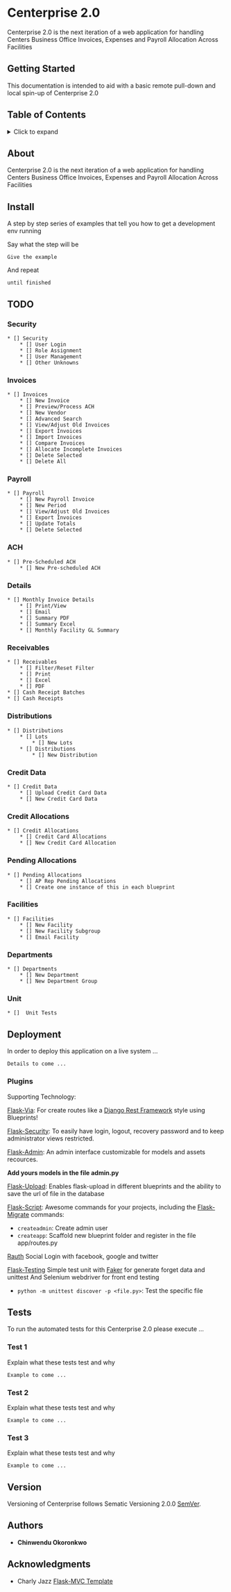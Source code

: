 # Centerprise 2.0

Centerprise 2.0 is the next iteration of a web application for handling Centers Business Office Invoices, Expenses and Payroll Allocation Across Facilities

## Getting Started

This documentation is intended to aid with a basic remote pull-down and local spin-up of Centerprise 2.0


## Table of Contents
<details>
<summary>Click to expand</summary>

- [About](#about)
- [Install](#install)
- [TODO](#todo)
  * [Security](#security)
  * [Invoices](#invoices)
  * [Payroll](#payroll)
  * [ACH](#ach)
  * [Details](#details)
  * [Receivables](#receivables)  
  * [Distribution](#distributions)
  * [Credit Card Data](#credit-data)
  * [Credit Card Allocations](#credit-allocations)
  * [AP Rep Pending Allocations](#pending-allocations)
  * [Facilities](#facilities)
  * [Departments](#departments)
  * [Unit](#unit)
- [🔌 Third Party Plugins](#plugins)
- [Tests](#tests)
- [Version](#version)
- [Authors](#authors)
- [Acknowledgments](#acknowledgments)

</details>

## About

Centerprise 2.0 is the next iteration of a web application for handling Centers Business Office Invoices, Expenses and Payroll Allocation Across Facilities

## Install

A step by step series of examples that tell you how to get a development env running

Say what the step will be

```
Give the example
```

And repeat

```
until finished
```

## TODO

### Security
	* [] Security
		* [] User Login
		* [] Role Assignment
		* [] User Management
	    * [] Other Unknowns

### Invoices
	* [] Invoices
		* [] New Invoice
		* [] Preview/Process ACH
		* [] New Vendor
	    * [] Advanced Search
	    * [] View/Adjust Old Invoices
	    * [] Export Invoices
	    * [] Import Invoices
	    * [] Compare Invoices
	    * [] Allocate Incomplete Invoices
	    * [] Delete Selected
	    * [] Delete All

### Payroll
    * [] Payroll
    	* [] New Payroll Invoice
    	* [] New Period
    	* [] View/Adjust Old Invoices
    	* [] Export Invoices
    	* [] Update Totals
    	* [] Delete Selected

### ACH
    * [] Pre-Scheduled ACH
    	* [] New Pre-scheduled ACH

### Details
    * [] Monthly Invoice Details
    	* [] Print/View
    	* [] Email
    	* [] Summary PDF
    	* [] Summary Excel
    	* [] Monthly Facility GL Summary

### Receivables
    * [] Receivables
    	* [] Filter/Reset Filter
    	* [] Print
    	* [] Excel
    	* [] PDF
    * [] Cash Receipt Batches
    * [] Cash Receipts

### Distributions
    * [] Distributions
    	* [] Lots
    		* [] New Lots
    	* [] Distributions
    		* [] New Distribution

### Credit Data
	* [] Credit Data
		* [] Upload Credit Card Data
    	* [] New Credit Card Data

### Credit Allocations
	* [] Credit Allocations
		* [] Credit Card Allocations
    	* [] New Credit Card Allocation

### Pending Allocations
	* [] Pending Allocations
		* [] AP Rep Pending Allocations
    	* [] Create one instance of this in each blueprint

### Facilities
	* [] Facilities
		* [] New Facility
		* [] New Facility Subgroup
		* [] Email Facility

### Departments
	* [] Departments
		* [] New Department
		* [] New Department Group

### Unit
	* []  Unit Tests


## Deployment

In order to deploy this application on a live system ...
```
Details to come ...
```

### Plugins

Supporting Technology:

[Flask-Via](http://flask-via.soon.build/en/latest/):
For create routes like a [Django Rest Framework](http://www.django-rest-framework.org) style using Blueprints!

[Flask-Security](https://pythonhosted.org/Flask-Security/):
To easily have login, logout, recovery password and to keep administrator views restricted.

[Flask-Admin](https://flask-admin.readthedocs.io/en/latest/):
An admin interface customizable for models and assets recources.

**Add yours models in the file admin.py**

[Flask-Upload](http://flask.pocoo.org/docs/0.12/patterns/fileuploads/):
Enables flask-upload in different blueprints and the ability to save the url of file in the database

[Flask-Script](https://flask-script.readthedocs.io/en/latest/):
Awesome commands for your projects, including the [Flask-Migrate](https://flask-migrate.readthedocs.io/en/latest/) commands:
- `createadmin`: Create admin user
- `createapp`: Scaffold new  blueprint folder and register in the file app/routes.py

[Rauth](https://rauth.readthedocs.io/en/latest/)
Social Login with facebook, google and twitter

[Flask-Testing](https://pythonhosted.org/Flask-Testing/)
Simple test unit with [Faker](https://github.com/joke2k/faker) for generate forget data and unittest
And Selenium webdriver for front end testing
- `python -m unittest discover -p <file.py>`: Test the specific file


## Tests

To run the automated tests for this Centerprise 2.0 please execute ...

### Test 1

Explain what these tests test and why

```
Example to come ...
```

### Test 2

Explain what these tests test and why

```
Example to come ...
```

### Test 3

Explain what these tests test and why

```
Example to come ...
```

## Version

Versioning of Centerprise follows Sematic Versioning 2.0.0 [SemVer](http://semver.org/).

## Authors

* **Chinwendu Okoronkwo**

## Acknowledgments

* Charly Jazz [Flask-MVC Template](https://github.com/CharlyJazz/Flask-MVC-Template)